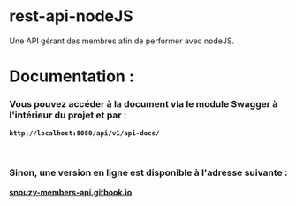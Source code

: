 # rest-api-nodeJS
Une API gérant des membres afin de performer avec nodeJS.


# Documentation :
### Vous pouvez accéder à la document via le module Swagger à l'intérieur du projet et par :
**`http://localhost:8080/api/v1/api-docs/`**
<p>&nbsp;</p> 

### Sinon, une version **en ligne** est disponible à l'adresse suivante :
[**snouzy-members-api.gitbook.io**](https://snouzy-members-api.gitbook.io/snouzy-rest-members-api/)

